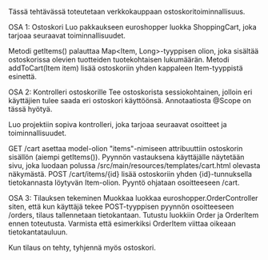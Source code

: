 Tässä tehtävässä toteutetaan verkkokauppaan ostoskoritoiminnallisuus.

OSA 1: Ostoskori
Luo pakkaukseen euroshopper luokka ShoppingCart, joka tarjoaa seuraavat toiminnallisuudet.

Metodi getItems() palauttaa Map<Item, Long>-tyyppisen olion, joka sisältää ostoskorissa olevien tuotteiden tuotekohtaisen lukumäärän.
Metodi addToCart(Item item) lisää ostoskoriin yhden kappaleen Item-tyyppistä esinettä.

OSA 2: Kontrolleri ostoskorille
Tee ostoskorista sessiokohtainen, jolloin eri käyttäjien tulee saada eri ostoskori käyttöönsä. Annotaatiosta @Scope on tässä hyötyä.

Luo projektiin sopiva kontrolleri, joka tarjoaa seuraavat osoitteet ja toiminnallisuudet.

GET /cart asettaa model-olion "items"-nimiseen attribuuttiin ostoskorin sisällön (aiempi getItems()). Pyynnön vastauksena käyttäjälle näytetään sivu, joka luodaan polussa /src/main/resources/templates/cart.html olevasta näkymästä.
POST /cart/items/{id} lisää ostoskoriin yhden {id}-tunnuksella tietokannasta löytyvän Item-olion. Pyyntö ohjataan osoitteeseen /cart.

OSA 3: Tilauksen tekeminen
Muokkaa luokkaa euroshopper.OrderController siten, että kun käyttäjä tekee POST-tyyppisen pyynnön osoitteeseen /orders, tilaus tallennetaan tietokantaan. Tutustu luokkiin Order ja OrderItem ennen toteutusta. Varmista että esimerkiksi OrderItem viittaa oikeaan tietokantatauluun.

Kun tilaus on tehty, tyhjennä myös ostoskori.
